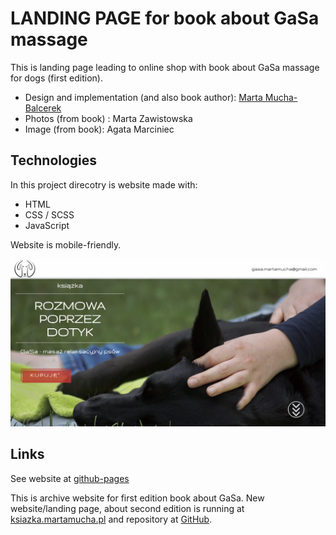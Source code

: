# LANDING PAGE for book about GaSa massage

This is landing page leading to online shop with book about GaSa massage for dogs (first edition).

- Design and implementation (and also book author): [Marta Mucha-Balcerek](https://www.linkedin.com/in/m-mucha-balcerek/)
- Photos (from book) : Marta Zawistowska
- Image (from book): Agata Marciniec

## Technologies

In this project direcotry is website made with:

- HTML
- CSS / SCSS
- JavaScript

Website is mobile-friendly.

![Screenshot](./img/screenshot-for-readme.png)

## Links

See website at [github-pages](https://martakmb.github.io/archive-gasa-book-landing/)

This is archive website for first edition book about GaSa.
New website/landing page, about second edition is running at [ksiazka.martamucha.pl](https://ksiazka.martamucha.pl/) and repository at [GitHub](https://github.com/MartaKMB/new-gasa-books-landing).
